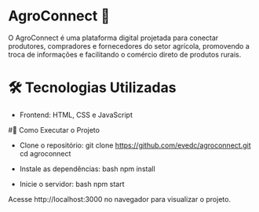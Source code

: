 # AgroConnect 🌱

O AgroConnect é uma plataforma digital projetada para conectar produtores, compradores e fornecedores do setor agrícola, promovendo a troca de informações e facilitando o comércio direto de produtos rurais.

# 🛠️ Tecnologias Utilizadas
- Frontend: HTML, CSS e JavaScript

#🚀 Como Executar o Projeto

- Clone o repositório:
git clone https://github.com/evedc/agroconnect.git
cd agroconnect

- Instale as dependências:
bash
npm install

- Inicie o servidor:
bash
npm start

Acesse http://localhost:3000 no navegador para visualizar o projeto.
